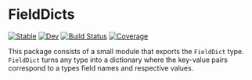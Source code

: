 # FieldDicts

[![Stable](https://img.shields.io/badge/docs-stable-blue.svg)](https://Tokazama.github.io/FieldDicts.jl/stable)
[![Dev](https://img.shields.io/badge/docs-dev-blue.svg)](https://Tokazama.github.io/FieldDicts.jl/dev)
[![Build Status](https://github.com/Tokazama/FieldDicts.jl/workflows/CI/badge.svg)](https://github.com/Tokazama/FieldDicts.jl/actions)
[![Coverage](https://codecov.io/gh/Tokazama/FieldDicts.jl/branch/master/graph/badge.svg)](https://codecov.io/gh/Tokazama/FieldDicts.jl)

This package consists of a small module that exports the `FieldDict` type.
`FieldDict` turns any type into a dictionary  where the key-value pairs correspond to a types field names and respective values.
